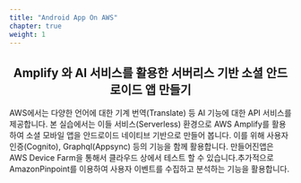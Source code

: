 ```yaml
---
title: "Android App On AWS"
chapter: true
weight: 1
---
```


<div style="text-align: center"><h2>Amplify 와 AI 서비스를 활용한 서버리스 기반 소셜 안드로이드 앱 만들기</h2></div>


AWS에서는 다양한 언어에 대한 기계 번역(Translate) 등 AI 기능에 대한 API 서비스를 제공합니다. 본 실습에서는 이들 서비스(Serverless) 환경으로 AWS Amplify를 활용하여 소셜 모바일 앱을 안드로이드 네이티브 기반으로 만들어 봅니다. 이를 위해 사용자 인증(Cognito), Graphql(Appsync) 등의 기능을 함께 활용합니다. 만들어진앱은 AWS Device Farm을 통해서 클라우드 상에서 테스트 할 수 있습니다.추가적으로 AmazonPinpoint를 이용하여 사용자 이벤트를 수집하고 분석하는 기능을 활용합니다.

